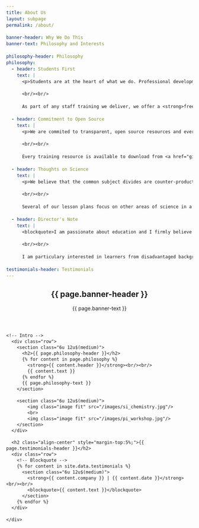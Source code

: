 ```yaml
---
title: About Us
layout: subpage
permalink: /about/

banner-header: Why We Do This
banner-text: Philosophy and Interests

philosophy-header: Philosophy
philosophy:
  - header: Students First
    text: |
      <p>Students are at the heart of what we do. Professional development for staff does not work without carefully conisdering the needs of each individual learner. A technique that might work for one school or one age group might not work at all for another.

      <br/><br/>

      As part of any staff training we deliver, we offer a <strong>free workshop</strong> for your students. It is critical for us to understand the class needs, and put these at the heart of our delivery.</p>

  - header: Commitment to Open Source
    text: |
      <p>We are commited to transparent, open source resources and everything we create is published under the MIT license. This allows anyone to use, distribute and benefit from our resources.

      <br/><br/>

      Every training resource is available to download from <a href="github.com/scott3142">Github</a> and will remain that way indefinitely.</p>

  - header: Thoughts on Science
    text: |
      <p>We believe that the common subject divides are counter-productive, and endeavour to demonstrate the applicability of computing and mathematics to all science subjects.

      <br/><br/>

      Several of our lesson plans focus on other areas of science in a coherent way, and we welcome enquiries from educators outside of computing.</p>

  - header: Director's Note
    text: |
      <blockquote>I am passionate about education and I firmly believe that teaching is one of the world's most important professions. I am very interested in new and innovative teaching methods and practises, and will do everything I can to ensure all students have access to excellent resources, regardless of their background.

      <br/><br/>

      I am particulary interested in learners from disadvantaged backgrounds, and those who might not necessarily be able to get the help and support they deserve for reasons outside of their control. I welcome any thoughts, advice and comments at any time and I am always looking for ways to improve the design and delivery of these courses. <br/><br/> <strong>Scott Morgan</strong></blockquote>

testimonials-header: Testimonials
---
```


<!-- Main -->
  <section id="main" class="wrapper">
    <div class="inner">
      <header class="align-center">
        <h2>{{ page.banner-header }}</h2>
        <p>{{ page.banner-text }}</p>
      </header>

    <!-- Intro -->
      <div class="row">
        <section class="6u 12u$(medium)">
          <h2>{{ page.philosophy-header }}</h2>
          {% for content in page.philosophy %}
            <strong>{{ content.header }}</strong><br/><br/>
            {{ content.text }}
          {% endfor %}
          {{ page.philosophy-text }}
        </section>

        <section class="6u 12u$(medium)">
            <img class="image fit" src="/images/si_chemistry.jpg"/>
            <br>
            <img class="image fit" src="/images/pi_workshop.jpg"/>
        </section>
      </div>

      <h2 class="align-center" style="margin-top:5%;">{{ page.testimonials-header }}</h2>
      <div class="row">
        <!-- Blockquote -->
        {% for content in site.data.testimonials %}
          <section class="6u 12u$(medium)">
            <strong>{{ content.company }} | {{ content.date }}</strong><br/><br/>
            <blockquote>{{ content.text }}</blockquote>
          </section>
        {% endfor %}
      </div>

    </div>
  </section>
